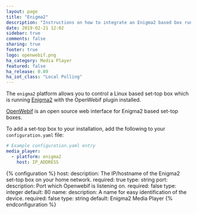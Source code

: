 ```yaml
---
layout: page
title: "Enigma2"
description: "Instructions on how to integrate an Enigma2 based box running OpenWebif into Home Assistant."
date: 2019-02-21 12:02
sidebar: true
comments: false
sharing: true
footer: true
logo: openwebif.png
ha_category: Media Player
featured: false
ha_release: 0.89
ha_iot_class: "Local Polling"
---
```


The `enigma2` platform allows you to control a Linux based set-top box which is running [Enigma2](https://github.com/oe-alliance/oe-alliance-enigma2) with the OpenWebif plugin installed.

[OpenWebif](https://github.com/E2OpenPlugins/e2openplugin-OpenWebif) is an open source web interface for Enigma2 based set-top boxes.

To add a set-top box to your installation, add the following to your `configuration.yaml` file:

```yaml
# Example configuration.yaml entry
media_player:
  - platform: enigma2
    host: IP_ADDRESS
```

{% configuration %}
  host:
    description: The IP/hostname of the Enigma2 set-top box on your home network.
    required: true
    type: string
  port:
    description: Port which Openwebif is listening on.
    required: false
    type: integer
    default: 80
  name:
    description: A name for easy identification of the device.
    required: false
    type: string
    default: Enigma2 Media Player
{% endconfiguration %}
